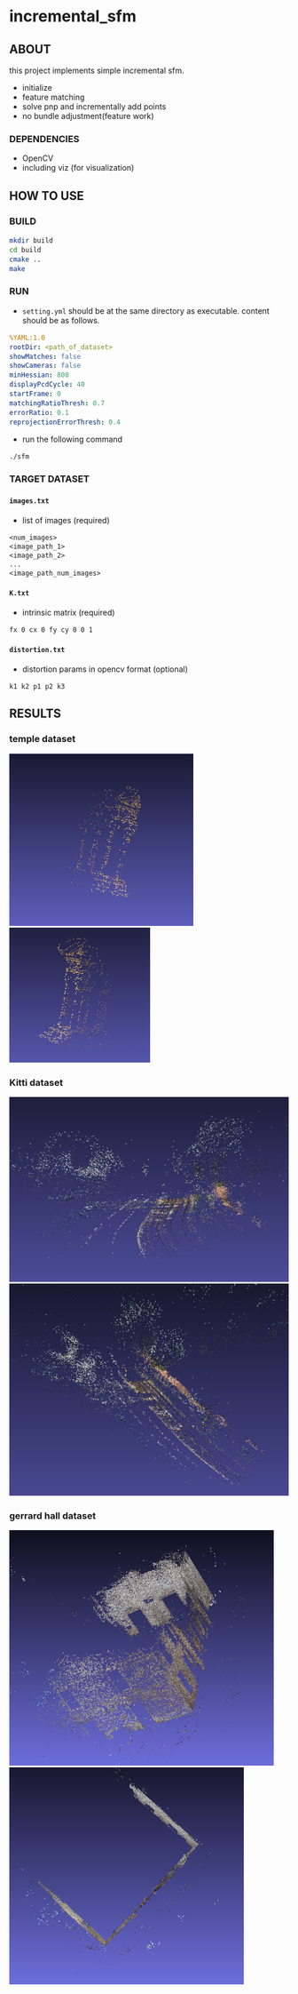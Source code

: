 # incremental_sfm

## ABOUT
this project implements simple incremental sfm.
- initialize
- feature matching
- solve pnp and incrementally add points
- no bundle adjustment(feature work)


### DEPENDENCIES
- OpenCV
 - including viz (for visualization)

## HOW TO USE

### BUILD
```bash
mkdir build
cd build
cmake ..
make
```
### RUN 
- `setting.yml` should be at the same directory as executable. content should be as follows.
```yaml
%YAML:1.0
rootDir: <path_of_dataset> 
showMatches: false
showCameras: false
minHessian: 800
displayPcdCycle: 40
startFrame: 0
matchingRatioThresh: 0.7
errorRatio: 0.1
reprojectionErrorThresh: 0.4
```
- run the following command
```bash
./sfm
```

### TARGET DATASET
#### `images.txt`
- list of images (required)
```
<num_images>
<image_path_1>
<image_path_2>
...
<image_path_num_images>
```
#### `K.txt`
- intrinsic matrix (required)
```
fx 0 cx 0 fy cy 0 0 1
```
#### `distortion.txt`
- distortion params in opencv format (optional)
```
k1 k2 p1 p2 k3
```
## RESULTS

### temple dataset
![temple1](/results/temple1.png)
![temple2](/results/temple2.png)
### Kitti dataset
![kitti1](/results/kitti1.png)
![kitti2](/results/kitti2.png)

### gerrard hall dataset 
![hall1](/results/hall1.png)
![hall2](/results/hall2.png)
